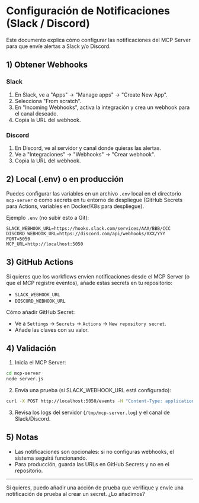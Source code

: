 # Configuración de Notificaciones (Slack / Discord)

Este documento explica cómo configurar las notificaciones del MCP Server para que envíe alertas a Slack y/o Discord.

## 1) Obtener Webhooks

### Slack
1. En Slack, ve a "Apps" → "Manage apps" → "Create New App".
2. Selecciona "From scratch".
3. En "Incoming Webhooks", activa la integración y crea un webhook para el canal deseado.
4. Copia la URL del webhook.

### Discord
1. En Discord, ve al servidor y canal donde quieras las alertas.
2. Ve a "Integraciones" → "Webhooks" → "Crear webhook".
3. Copia la URL del webhook.

## 2) Local (.env) o en producción

Puedes configurar las variables en un archivo `.env` local en el directorio `mcp-server` o como secrets en tu entorno de despliegue (GitHub Secrets para Actions, variables en Docker/K8s para despliegue).

Ejemplo `.env` (no subir esto a Git):

```
SLACK_WEBHOOK_URL=https://hooks.slack.com/services/AAA/BBB/CCC
DISCORD_WEBHOOK_URL=https://discord.com/api/webhooks/XXX/YYY
PORT=5050
MCP_URL=http://localhost:5050
```

## 3) GitHub Actions

Si quieres que los workflows envíen notificaciones desde el MCP Server (o que el MCP registre eventos), añade estas secrets en tu repositorio:
- `SLACK_WEBHOOK_URL`
- `DISCORD_WEBHOOK_URL`

Cómo añadir GitHub Secret:
- Ve a `Settings` → `Secrets` → `Actions` → `New repository secret`.
- Añade las claves con su valor.

## 4) Validación

1. Inicia el MCP Server:

```bash
cd mcp-server
node server.js
```

2. Envía una prueba (si SLACK_WEBHOOK_URL está configurado):

```bash
curl -X POST http://localhost:5050/events -H "Content-Type: application/json" -d '{"type":"test-notification","payload":{"message":"Prueba de notificación MCP"}}'
```

3. Revisa los logs del servidor (`/tmp/mcp-server.log`) y el canal de Slack/Discord.

## 5) Notas
- Las notificaciones son opcionales: si no configuras webhooks, el sistema seguirá funcionando.
- Para producción, guarda las URLs en GitHub Secrets y no en el repositorio.

---

Si quieres, puedo añadir una acción de prueba que verifique y envíe una notificación de prueba al crear un secret. ¿Lo añadimos?
